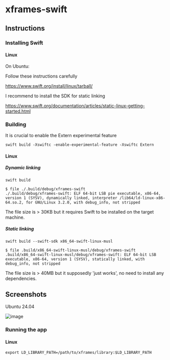 # xframes-swift

## Instructions

### Installing Swift

#### Linux

On Ubuntu:

Follow these instructions carefully

https://www.swift.org/install/linux/tarball/

I recommend to install the SDK for static linking

https://www.swift.org/documentation/articles/static-linux-getting-started.html

### Building

It is crucial to enable the Extern experimental feature

`swift build -Xswiftc -enable-experimental-feature -Xswiftc Extern`

#### Linux

##### Dynamic linking

`swift build`

```
$ file ./.build/debug/xframes-swift
./.build/debug/xframes-swift: ELF 64-bit LSB pie executable, x86-64, version 1 (SYSV), dynamically linked, interpreter /lib64/ld-linux-x86-64.so.2, for GNU/Linux 3.2.0, with debug_info, not stripped
```

The file size is > 30KB but it requires Swift to be installed on the target machine.

##### Static linking

`swift build --swift-sdk x86_64-swift-linux-musl`

```
$ file .build/x86_64-swift-linux-musl/debug/xframes-swift
.build/x86_64-swift-linux-musl/debug/xframes-swift: ELF 64-bit LSB executable, x86-64, version 1 (SYSV), statically linked, with debug_info, not stripped
```

The file size is > 40MB but it supposedly 'just works', no need to install any dependencies.

## Screenshots

Ubuntu 24.04

![image](https://github.com/user-attachments/assets/bd2af4ef-08a3-45b7-a84a-92c4c7c347f7)


### Running the app

#### Linux

`export LD_LIBRARY_PATH=/path/to/xframes/library:$LD_LIBRARY_PATH`
